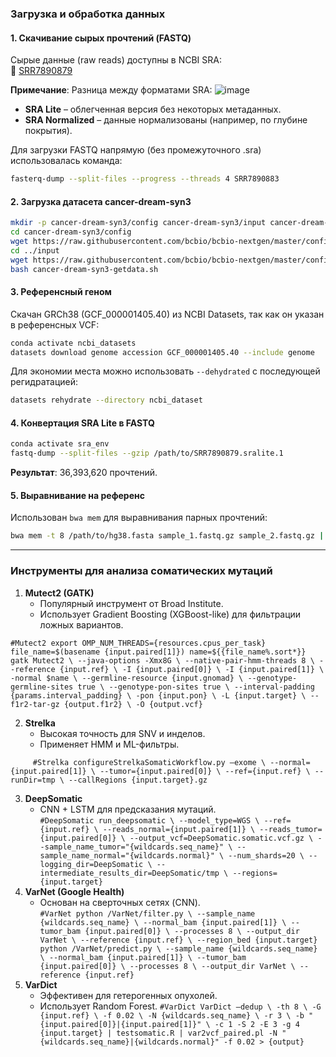 ### Загрузка и обработка данных

#### 1. Скачивание сырых прочтений (FASTQ)
Сырые данные (raw reads) доступны в NCBI SRA:  
🔗 [SRR7890879](https://trace.ncbi.nlm.nih.gov/Traces/?view=run_browser&acc=SRR7890879&display=data-access)  

**Примечание**: Разница между форматами SRA: 
![image](https://github.com/user-attachments/assets/45a94084-ae0d-48ea-bfa2-cdfbd8dfe9f4)

- **SRA Lite** – облегченная версия без некоторых метаданных.  
- **SRA Normalized** – данные нормализованы (например, по глубине покрытия).  

Для загрузки FASTQ напрямую (без промежуточного .sra) использовалась команда:  
```bash
fasterq-dump --split-files --progress --threads 4 SRR7890883
```

#### 2. Загрузка датасета cancer-dream-syn3
```bash
mkdir -p cancer-dream-syn3/config cancer-dream-syn3/input cancer-dream-syn3/work
cd cancer-dream-syn3/config
wget https://raw.githubusercontent.com/bcbio/bcbio-nextgen/master/config/examples/cancer-dream-syn3.yaml
cd ../input
wget https://raw.githubusercontent.com/bcbio/bcbio-nextgen/master/config/examples/cancer-dream-syn3-getdata.sh
bash cancer-dream-syn3-getdata.sh
```

#### 3. Референсный геном
Скачан GRCh38 (GCF_000001405.40) из NCBI Datasets, так как он указан в референсных VCF:  
```bash
conda activate ncbi_datasets
datasets download genome accession GCF_000001405.40 --include genome
```
Для экономии места можно использовать `--dehydrated` с последующей регидратацией:  
```bash
datasets rehydrate --directory ncbi_dataset
```

#### 4. Конвертация SRA Lite в FASTQ
```bash
conda activate sra_env
fastq-dump --split-files --gzip /path/to/SRR7890879.sralite.1
```
**Результат**: 36,393,620 прочтений.

#### 5. Выравнивание на референс
Использован `bwa mem` для выравнивания парных прочтений:  
```bash
bwa mem -t 8 /path/to/hg38.fasta sample_1.fastq.gz sample_2.fastq.gz | samtools view -Sb - > aligned.bam
```

---

### Инструменты для анализа соматических мутаций
1. **Mutect2 (GATK)**  
   - Популярный инструмент от Broad Institute.  
   - Использует Gradient Boosting (XGBoost-like) для фильтрации ложных вариантов.
     
`#Mutect2
export OMP_NUM_THREADS={resources.cpus_per_task}
file_name=$(basename {input.paired[1]})
name=${{file_name%.sort*}}
gatk Mutect2 \
	--java-options -Xmx8G \
	--native-pair-hmm-threads 8 \
	--reference {input.ref} \
	-I {input.paired[0]} \
 	-I {input.paired[1]} \
 	-normal $name \
 	--germline-resource {input.gnomad} \
 	--genotype-germline-sites true \
 	--genotype-pon-sites true \
 	--interval-padding {params.interval_padding} \
 	-pon {input.pon} \
 	-L {input.target} \
 	--f1r2-tar-gz {output.f1r2} \
 	-O {output.vcf}`

2. **Strelka**  
   - Высокая точность для SNV и инделов.  
   - Применяет HMM и ML-фильтры.
  
`     #Strelka
configureStrelkaSomaticWorkflow.py –exome \
	--normal={input.paired[1]} \
	--tumor={input.paired[0]} \
	--ref={input.ref} \
	--runDir=tmp \
	--callRegions {input.target}.gz`

3. **DeepSomatic**  
   - CNN + LSTM для предсказания мутаций.  
`#DeepSomatic
run_deepsomatic \
	--model_type=WGS \
	--ref={input.ref} \
	--reads_normal={input.paired[1]} \
	--reads_tumor={input.paired[0]} \
	--output_vcf=DeepSomatic.somatic.vcf.gz \
	--sample_name_tumor="{wildcards.seq_name}" \
	--sample_name_normal="{wildcards.normal}" \
	--num_shards=20 \
	--logging_dir=DeepSomatic \
	--intermediate_results_dir=DeepSomatic/tmp \
        --regions={input.target}`
4. **VarNet (Google Health)**  
   - Основан на сверточных сетях (CNN).  
`#VarNet
python /VarNet/filter.py \
	--sample_name {wildcards.seq_name} \
	--normal_bam {input.paired[1]} \
	--tumor_bam {input.paired[0]} \
	--processes 8 \
	--output_dir VarNet \
	--reference {input.ref} \
	--region_bed {input.target}
python /VarNet/predict.py \
	--sample_name {wildcards.seq_name} \
	--normal_bam {input.paired[1]} \
	--tumor_bam {input.paired[0]} \
	--processes 8 \
	--output_dir VarNet \
	--reference {input.ref}
`
5. **VarDict**  
   - Эффективен для гетерогенных опухолей.  
   - Использует Random Forest.
 `#VarDict
 VarDict
	–dedup \
	-th 8 \
	-G {input.ref} \
	-f 0.02 \
	-N {wildcards.seq_name} \
	-r 3 \
	-b "{input.paired[0]}|{input.paired[1]}" \
	-c 1 -S 2 -E 3 -g 4 {input.target} | testsomatic.R | var2vcf_paired.pl -N "{wildcards.seq_name}|{wildcards.normal}" -f 0.02 > {output}` 
     
